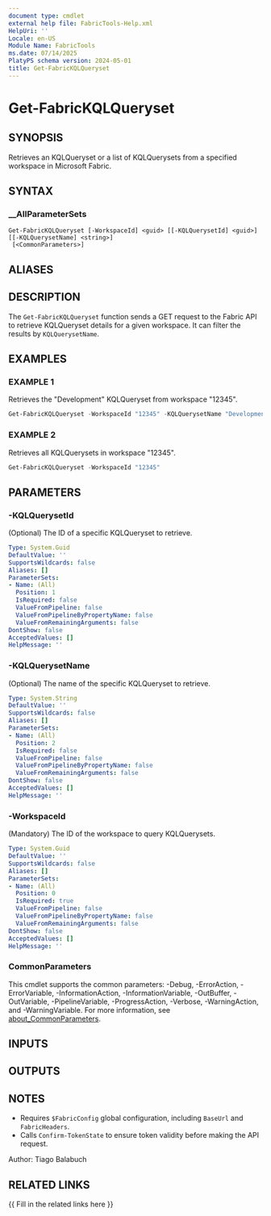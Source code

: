 ```yaml
---
document type: cmdlet
external help file: FabricTools-Help.xml
HelpUri: ''
Locale: en-US
Module Name: FabricTools
ms.date: 07/14/2025
PlatyPS schema version: 2024-05-01
title: Get-FabricKQLQueryset
---
```


# Get-FabricKQLQueryset

## SYNOPSIS

Retrieves an KQLQueryset or a list of KQLQuerysets from a specified workspace in Microsoft Fabric.

## SYNTAX

### __AllParameterSets

```
Get-FabricKQLQueryset [-WorkspaceId] <guid> [[-KQLQuerysetId] <guid>] [[-KQLQuerysetName] <string>]
 [<CommonParameters>]
```

## ALIASES

## DESCRIPTION

The `Get-FabricKQLQueryset` function sends a GET request to the Fabric API to retrieve KQLQueryset details for a given workspace.
It can filter the results by `KQLQuerysetName`.

## EXAMPLES

### EXAMPLE 1

Retrieves the "Development" KQLQueryset from workspace "12345".

```powershell
Get-FabricKQLQueryset -WorkspaceId "12345" -KQLQuerysetName "Development"
```

### EXAMPLE 2

Retrieves all KQLQuerysets in workspace "12345".

```powershell
Get-FabricKQLQueryset -WorkspaceId "12345"
```

## PARAMETERS

### -KQLQuerysetId

(Optional) The ID of a specific KQLQueryset to retrieve.

```yaml
Type: System.Guid
DefaultValue: ''
SupportsWildcards: false
Aliases: []
ParameterSets:
- Name: (All)
  Position: 1
  IsRequired: false
  ValueFromPipeline: false
  ValueFromPipelineByPropertyName: false
  ValueFromRemainingArguments: false
DontShow: false
AcceptedValues: []
HelpMessage: ''
```

### -KQLQuerysetName

(Optional) The name of the specific KQLQueryset to retrieve.

```yaml
Type: System.String
DefaultValue: ''
SupportsWildcards: false
Aliases: []
ParameterSets:
- Name: (All)
  Position: 2
  IsRequired: false
  ValueFromPipeline: false
  ValueFromPipelineByPropertyName: false
  ValueFromRemainingArguments: false
DontShow: false
AcceptedValues: []
HelpMessage: ''
```

### -WorkspaceId

(Mandatory) The ID of the workspace to query KQLQuerysets.

```yaml
Type: System.Guid
DefaultValue: ''
SupportsWildcards: false
Aliases: []
ParameterSets:
- Name: (All)
  Position: 0
  IsRequired: true
  ValueFromPipeline: false
  ValueFromPipelineByPropertyName: false
  ValueFromRemainingArguments: false
DontShow: false
AcceptedValues: []
HelpMessage: ''
```

### CommonParameters

This cmdlet supports the common parameters: -Debug, -ErrorAction, -ErrorVariable,
-InformationAction, -InformationVariable, -OutBuffer, -OutVariable, -PipelineVariable,
-ProgressAction, -Verbose, -WarningAction, and -WarningVariable. For more information, see
[about_CommonParameters](https://go.microsoft.com/fwlink/?LinkID=113216).

## INPUTS

## OUTPUTS

## NOTES

- Requires `$FabricConfig` global configuration, including `BaseUrl` and `FabricHeaders`.
- Calls `Confirm-TokenState` to ensure token validity before making the API request.

Author: Tiago Balabuch

## RELATED LINKS

{{ Fill in the related links here }}

